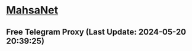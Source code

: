 
# [MahsaNet](https://t.me/mahsa_net)
## Free Telegram Proxy (Last Update: 2024-05-20 20:39:25)

    